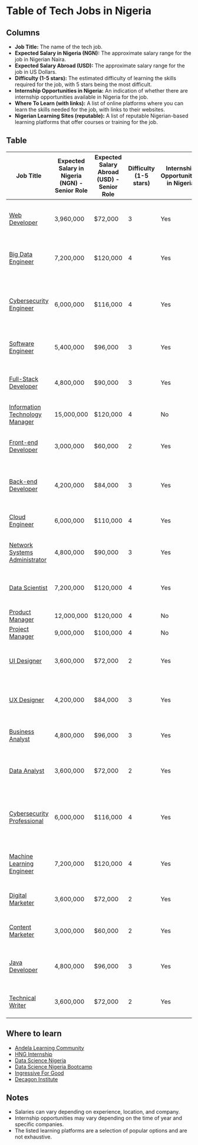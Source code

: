 # Table of Tech Jobs in Nigeria

## Columns

* **Job Title:** The name of the tech job.
* **Expected Salary in Nigeria (NGN):** The approximate salary range for the job in Nigerian Naira.
* **Expected Salary Abroad (USD):** The approximate salary range for the job in US Dollars.
* **Difficulty (1-5 stars):** The estimated difficulty of learning the skills required for the job, with 5 stars being the most difficult.
* **Internship Opportunities in Nigeria:** An indication of whether there are internship opportunities available in Nigeria for the job.
* **Where To Learn (with links):** A list of online platforms where you can learn the skills needed for the job, with links to their websites.
* **Nigerian Learning Sites (reputable):** A list of reputable Nigerian-based learning platforms that offer courses or training for the job.

## Table

| Job Title | Expected Salary in Nigeria (NGN) - Senior Role | Expected Salary Abroad (USD) - Senior Role | Difficulty (1-5 stars) | Internship Opportunities in Nigeria | Where To Learn (with links) | Nigerian Learning Sites (reputable) |
| --- | --- | --- | --- | --- | --- | --- |
| [Web Developer](https://www.bmc.com/blogs/web-developer-job-description/) | 3,960,000 |  $72,000 | 3 | Yes | Udemy, Coursera, Codecademy | Andela Learning Community, HNG Internship |
| [Big Data Engineer](https://www.springboard.com/blog/what-is-a-big-data-engineer/) |  7,200,000 | $120,000 | 4 | Yes | Coursera, Udacity, IBM Data Science Community | Data Science Nigeria, Data Science Nigeria Bootcamp |
| [Cybersecurity Engineer](https://www.cyberseek.org/heatmap.html) |  6,000,000 | $116,000 | 4 | Yes | Cybersafe Foundation, CyberXchange Conference | Cybersecurity Challenge Nigeria, Cybersecurity Experts Association of Nigeria |
| [Software Engineer](https://www.bmc.com/blogs/software-engineer-job-description/) |  5,400,000 | $96,000 | 3 | Yes | Udacity, Coursera, Pluralsight | Ingressive For Good, Decagon Institute |
| [Full-Stack Developer](https://www.bmc.com/blogs/full-stack-developer-job-description/) |  4,800,000 | $90,000 | 3 | Yes | Udemy, Coursera, Codecademy | Andela Learning Community, HNG Internship |
| [Information Technology Manager](https://www.bmc.com/blogs/information-technology-manager-job-description/) |  15,000,000 | $120,000 | 4 | No | Udemy, Coursera, edX | N/A |
| [Front-end Developer](https://www.bmc.com/blogs/front-end-developer-job-description/) |  3,000,000 | $60,000 | 2 | Yes | Udemy, Coursera, Codecademy | Andela Learning Community, HNG Internship |
| [Back-end Developer](https://www.bmc.com/blogs/back-end-developer-job-description/) |  4,200,000 | $84,000 | 3 | Yes | Udemy, Coursera, Codecademy | Andela Learning Community, HNG Internship |
| [Cloud Engineer](https://www.bmc.com/blogs/cloud-engineer-job-description/) |  6,000,000 | $110,000 | 4 | Yes | Coursera, Udacity, AWS Training and Certification | Ingressive For Good, Decagon Institute |
| [Network Systems Administrator](https://www.bmc.com/blogs/network-administrator-job-description/) |  4,800,000 | $90,000 | 3 | Yes | Udemy, Coursera, Pluralsight | Ingressive For Good, Decagon Institute |
| [Data Scientist](https://www.bmc.com/blogs/data-scientist-job-description/) |  7,200,000 | $120,000 | 4 | Yes | Coursera, Udacity, IBM Data Science Community | Data Science Nigeria, Data Science Nigeria Bootcamp |
| [Product Manager](https://www.bmc.com/blogs/product-manager-job-description/) |  12,000,000 | $120,000 | 4 | No | Coursera, edX, Udemy | N/A |
| [Project Manager](https://www.bmc.com/blogs/project-manager-job-description/) |  9,000,000 | $100,000 | 4 | No | Coursera, edX, Udemy | N/A |
| [UI Designer](https://www.bmc.com/blogs/ui-designer-job-description/) |  3,600,000 | $72,000 | 2 | Yes | Udemy, Coursera, Codecademy | Andela Learning Community, HNG Internship |
| [UX Designer](https://www.bmc.com/blogs/ux-designer-job-description/) |  4,200,000 | $84,000 | 3 | Yes | Udemy, Coursera, Codecademy | Andela Learning Community, HNG Internship |
| [Business Analyst](https://www.bmc.com/blogs/business-analyst-job-description/) |  4,800,000 | $96,000 | 3 | Yes | Udemy, Coursera, edX | Ingressive For Good, Decagon Institute |
| [Data Analyst](https://www.bmc.com/blogs/data-analyst-job-description/) |  3,600,000 | $72,000 | 2 | Yes | Udemy, Coursera, edX | Data Science Nigeria, Data Science Nigeria Bootcamp |
| [Cybersecurity Professional](https://www.bmc.com/blogs/cybersecurity-job-description/) |  6,000,000 | $116,000 | 4 | Yes | Cybersafe Foundation, CyberXchange Conference | Cybersecurity Challenge Nigeria, Cybersecurity Experts Association of Nigeria |
| [Machine Learning Engineer](https://www.bmc.com/blogs/machine-learning-engineer-job-description/) |  7,200,000 | $120,000 | 4 | Yes | Coursera, Udacity, IBM Data Science Community | Data Science Nigeria, Data Science Nigeria Bootcamp |
| [Digital Marketer](https://www.bmc.com/blogs/digital-marketing-job-description/) |  3,600,000 | $72,000 | 2 | Yes | Udemy, Coursera, Google Digital Garage | Ingressive For Good, Decagon Institute |
| [Content Marketer](https://www.bmc.com/blogs/content-marketing-job-description/) |  3,000,000 | $60,000 | 2 | Yes | Udemy, Coursera, Google Digital Garage | Ingressive For Good, Decagon Institute |
| [Java Developer](https://www.bmc.com/blogs/java-developer-job-description/) |  4,800,000 | $96,000 | 3 | Yes | Udemy, Coursera, Codecademy | Andela Learning Community, HNG Internship |
| [Technical Writer](https://www.bmc.com/blogs/technical-writer-job-description/) |  3,600,000 | $72,000 | 2 | Yes | Udemy, Coursera, edX | Ingressive For Good, Decagon Institute |



## Where to learn
* [Andela Learning Community](https://andela.com/alc/)
* [HNG Internship](https://hng.tech/)
* [Data Science Nigeria](https://www.datasciencenigeria.org/)
* [Data Science Nigeria Bootcamp](https://bootcamp.datasciencenigeria.org/)
* [Ingressive For Good](https://ingressive.org/for-good/)
* [Decagon Institute](https://decagon.institute/)

## Notes

* Salaries can vary depending on experience, location, and company.
* Internship opportunities may vary depending on the time of year and specific companies.
* The listed learning platforms are a selection of popular options and are not exhaustive.
